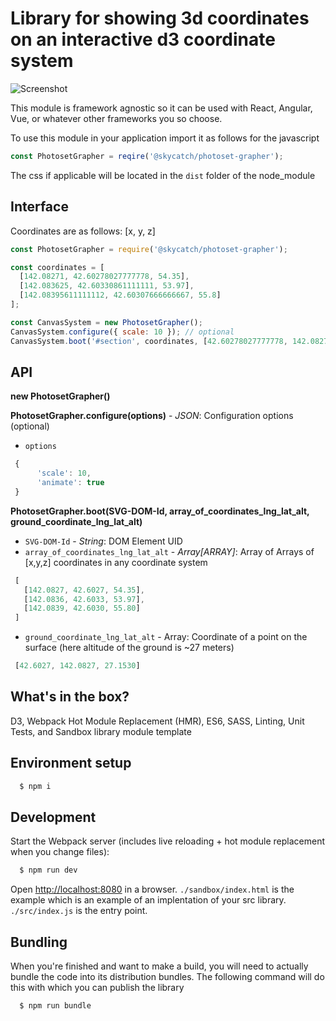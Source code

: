# Library for showing 3d coordinates on an interactive d3 coordinate system
 
![Screenshot](https://user-images.githubusercontent.com/4627728/34851227-ee48acf4-f6dd-11e7-92c2-2654be44c16a.png)

This module is framework agnostic so it can be used with React, Angular, Vue, or whatever other frameworks you so choose.

To use this module in your application import it as follows for the javascript

```javascript
const PhotosetGrapher = reqire('@skycatch/photoset-grapher');
```

The css if applicable will be located in the `dist` folder of the node_module

## Interface

Coordinates are as follows: [x, y, z]

```javascript
const PhotosetGrapher = require('@skycatch/photoset-grapher');

const coordinates = [
  [142.08271, 42.60278027777778, 54.35],
  [142.083625, 42.60330861111111, 53.97],
  [142.08395611111112, 42.60307666666667, 55.8]
];

const CanvasSystem = new PhotosetGrapher();
CanvasSystem.configure({ scale: 10 }); // optional
CanvasSystem.boot('#section', coordinates, [42.60278027777778, 142.08271, 27.153865699049703]);

```


## API 

**new PhotosetGrapher()**

**PhotosetGrapher.configure(options)** - _JSON_: Configuration options (optional)

* `options`

```javascript
 {
      'scale': 10,
      'animate': true
 }
```


**PhotosetGrapher.boot(SVG-DOM-Id, array_of_coordinates_lng_lat_alt, ground_coordinate_lng_lat_alt)**

* `SVG-DOM-Id` - _String_: DOM Element UID
* `array_of_coordinates_lng_lat_alt` - _Array[ARRAY]_: Array of Arrays of [x,y,z] coordinates in any coordinate system

```javascript
 [
   [142.0827, 42.6027, 54.35],
   [142.0836, 42.6033, 53.97],
   [142.0839, 42.6030, 55.80]
 ]
```
* `ground_coordinate_lng_lat_alt` - Array: Coordinate of a point on the surface (here altitude of the ground is ~27 meters)

```javascript
 [42.6027, 142.0827, 27.1530]
```

## What's in the box?

D3, Webpack Hot Module Replacement (HMR), ES6, SASS, Linting, Unit Tests, and Sandbox library module template

## Environment setup 

```sh
  $ npm i
```

## Development

Start the Webpack server (includes live reloading + hot module replacement when you change files):

```sh
  $ npm run dev
```

Open [http://localhost:8080](http://localhost:8080) in a browser.  `./sandbox/index.html` is the example which is an example of an implentation of your src library.
`./src/index.js` is the entry point.

## Bundling 

When you're finished and want to make a build, you will need to actually bundle the code into its distribution bundles.  The following command will do this with which you can publish the library

```sh
  $ npm run bundle
```

